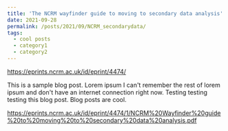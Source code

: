 ```yaml
---
title: 'The NCRM wayfinder guide to moving to secondary data analysis'
date: 2021-09-28
permalink: /posts/2021/09/NCRM_secondarydata/
tags:
  - cool posts
  - category1
  - category2
---
```





https://eprints.ncrm.ac.uk/id/eprint/4474/

This is a sample blog post. Lorem ipsum I can't remember the rest of lorem ipsum and don't have an internet connection right now. Testing testing testing this blog post. Blog posts are cool.

https://eprints.ncrm.ac.uk/id/eprint/4474/1/NCRM%20Wayfinder%20guide%20to%20moving%20to%20secondary%20data%20analysis.pdf
